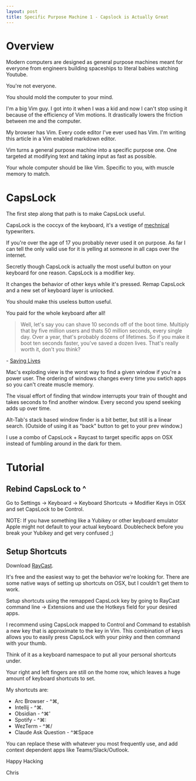 ```yaml
---
layout: post
title: Specific Purpose Machine 1 - Capslock is Actually Great
---
```


# Overview
Modern computers are designed as general purpose machines meant for everyone from engineers building spaceships to literal babies watching Youtube.

You're not everyone.

You should mold the computer to your mind.

I'm a big Vim guy. I got into it when I was a kid and now I can't stop using it because of the efficiency of Vim motions. 
It drastically lowers the friction between me and the computer.

My browser has Vim. Every code editor I've ever used has Vim. I'm writing this article in a Vim enabled markdown editor.

Vim turns a general purpose machine into a specific purpose one. One targeted at modifying text and taking input as fast as possible.

Your whole computer should be like Vim. Specific to you, with muscle memory to match.

# CapsLock

The first step along that path is to make CapsLock useful.

CapsLock is the coccyx of the keyboard, it's a vestige of [mechnical](https://en.wikipedia.org/wiki/Caps_Lock) typewriters.

If you're over the age of 17 you probably never used it on purpose. As far I can tell the only valid use for it is yelling at someone in all caps over the internet.

Secretly though CapsLock is actually the most useful button on your keyboard for one reason. CapsLock is a modifier key. 

It changes the behavior of other keys while it's pressed. Remap CapsLock and a new set of keyboard layer is unlocked.

You should make this useless button useful.

You paid for the whole keyboard after all! 

> Well, let's say you can shave 10 seconds off of the boot time. Multiply that by five million users and thats 50 million seconds, every single day. Over a year, that's probably dozens of lifetimes. So if you make it boot ten seconds faster, you've saved a dozen lives. That's really worth it, don't you think?

\- [Saving Lives](https://www.folklore.org/Saving_Lives.html)

Mac's exploding view is the worst way to find a given window if you're a power user. The ordering of windows changes every time you swtich apps so you can't create muscle memory.

The visual effort of finding that window interrupts your train of thought and takes seconds to find another window. Every second you spend seeking adds up over time.

Alt-Tab's stack based window finder is a bit better, but still is a linear search. (Outside of using it as "back" button to get to your prev window.)

I use a combo of CapsLock + Raycast to target specific apps on OSX instead of fumbling around in the dark for them.

# Tutorial
## Rebind CapsLock to ^

Go to Settings -> Keyboard -> Keyboard Shortcuts -> Modifier Keys in OSX and set CapsLock to be Control.

NOTE: If you have something like a Yubikey or other keyboard emulator Apple might not default to your actual keyboard. Doublecheck before you break your Yubikey and get very confused ;)
## Setup Shortcuts
Download [RayCast](https://www.raycast.com/). 

It's free and the easiest way to get the behavior we're looking for. There are some native ways of setting up shortcuts on OSX, but I couldn't get them to work.

Setup shortcuts using the remapped CapsLock key by going to RayCast command line -> Extensions and use the Hotkeys field for your desired apps.

I recommend using CapsLock mapped to Control and Command to establish a new key that is approximate to the <Leader> key in Vim. 
This combination of keys allows you to easily press CapsLock with your pinky and then command with your thumb.

Think of it as a keyboard namespace to put all your personal shortcuts under. 

Your right and left fingers are still on the home row, which leaves a huge amount of keyboard shortcuts to set.

My shortcuts are:
* Arc Browser - ^⌘,
* Intellij - ^⌘.
* Obsidian - ^⌘'
* Spotify - ^⌘:
* WezTerm - ^⌘/
* Claude Ask Question - ^⌘Space

You can replace these with whatever you most frequently use, and add context dependent apps like Teams/Slack/Outlook.

Happy Hacking

Chris

